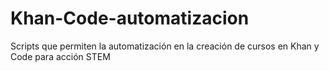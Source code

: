 # Khan-Code-automatizacion
Scripts que permiten la automatización en la creación de cursos en Khan y Code para acción STEM
